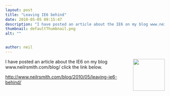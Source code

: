 ```yaml
---
layout: post
title: "Leaving IE6 behind"
date: 2010-05-05 09:15:47
description: "I have posted an article about the IE6 on my blog www.neilrsmith.com/blog/ click the link below. http -- //www.neilrsmith.com/blog/2010/05/leaving-ie6-behind/&#8230;"
thumbnail: defaultThumbnail.png
alt: ""


author: neil
---
```


<p><IMG align=right src="http://i.zdnet.com/blogs/internet_explorer.png" width=100 />I have posted an article about the <span class="caps">IE6 </span>on my blog www.neilrsmith.com/blog/ click the link below.</p>

<p><A href="http://www.neilrsmith.com/blog/2010/05/leaving-ie6-behind/" target=_blank>http://www.neilrsmith.com/blog/2010/05/leaving-ie6-behind/</A></p>
